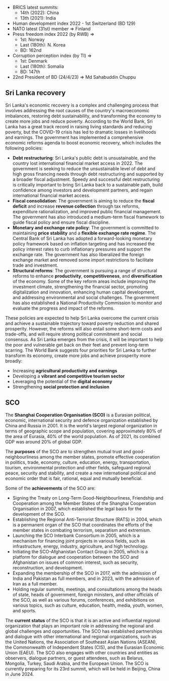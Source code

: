 - BRICS latest summits:
    - 14th (2022): China 
    - 13th (2021): India 
- Human development index 2022 - 1st Switzerland (BD 129)
- NATO latest (31st) member => Finland 
- Press freedom index 2022 (by RWB) =>
    - 1st: Norway 
    - Last (180th): N. Korea 
    - BD: 162nd
- Corruption perception index (by TI) => 
    - 1st: Denmark 
    - Last (180th): Somalia 
    - BD: 147th 
- 22nd President of BD (24/4/23) => Md Sahabuddin Chuppu 



## Sri Lanka recovery
Sri Lanka's economic recovery is a complex and challenging process that involves addressing the root causes of the country's macroeconomic imbalances, restoring debt sustainability, and transforming the economy to create more jobs and reduce poverty. According to the World Bank, Sri Lanka has a great track record in raising living standards and reducing poverty, but the COVID-19 crisis has led to dramatic losses in livelihoods and earnings. The government has implemented a comprehensive economic reforms agenda to boost economic recovery, which includes the following policies:

- **Debt restructuring**: Sri Lanka's public debt is unsustainable, and the country lost international financial market access in 2022. The government is seeking to reduce the unsustainable level of debt and high gross financing needs through debt restructuring and supported by a broader fiscal adjustment. Speedy and successful debt restructuring is critically important to bring Sri Lanka back to a sustainable path, build confidence among investors and development partners, and regain international financial market access.
- **Fiscal consolidation**: The government is aiming to reduce the **fiscal deficit** and increase **revenue collection** through tax reforms, expenditure rationalization, and improved public financial management. The government has also introduced a medium-term fiscal framework to guide fiscal policy and ensure fiscal discipline.
- **Monetary and exchange rate policy**: The government is committed to maintaining **price stability** and a **flexible exchange rate regime**. The Central Bank of Sri Lanka has adopted a forward-looking monetary policy framework based on inflation targeting and has increased the policy interest rates to curb inflationary pressures and support the exchange rate. The government has also liberalized the foreign exchange market and removed some import restrictions to facilitate trade and investment.
- **Structural reforms**: The government is pursuing a range of structural reforms to enhance **productivity**, **competitiveness**, and **diversification** of the economy. Some of the key reform areas include improving the investment climate, strengthening the financial sector, promoting digitalization and innovation, enhancing human capital development, and addressing environmental and social challenges. The government has also established a National Productivity Commission to monitor and evaluate the progress and impact of the reforms.

These policies are expected to help Sri Lanka overcome the current crisis and achieve a sustainable trajectory toward poverty reduction and shared prosperity. However, the reforms will also entail some short-term costs and trade-offs, and will require strong political commitment and social consensus. As Sri Lanka emerges from the crisis, it will be important to help the poor and vulnerable get back on their feet and prevent long-term scarring. The World Bank suggests four priorities for Sri Lanka to further transform its economy, create more jobs and achieve prosperity more broadly:

- Increasing **agricultural productivity and earnings**
- Developing a **vibrant and competitive tourism sector**
- Leveraging the potential of the **digital economy**
- Strengthening **social protection and inclusion**


## SCO

The **Shanghai Cooperation Organisation (SCO)** is a Eurasian political, economic, international security and defence organization established by China and Russia in 2001.  It is the world's largest regional organization in terms of geographic scope and population, covering approximately 80% of the area of Eurasia, 40% of the world population.  As of 2021, its combined GDP was around 20% of global GDP. 

The **purposes** of the SCO are to strengthen mutual trust and good-neighbourliness among the member states, promote effective cooperation in politics, trade, economy, culture, education, energy, transportation, tourism, environmental protection and other fields, safeguard regional peace, security and stability, and create a new international political and economic order that is fair, rational, equal and mutually beneficial. 

Some of the **achievements** of the SCO are:

- Signing the Treaty on Long-Term Good-Neighbourliness, Friendship and Cooperation among the Member States of the Shanghai Cooperation Organisation in 2007, which established the legal basis for the development of the SCO. 
- Establishing the Regional Anti-Terrorist Structure (RATS) in 2004, which is a permanent organ of the SCO that coordinates the efforts of the member states in combating terrorism, separatism and extremism. 
- Launching the SCO Interbank Consortium in 2005, which is a mechanism for financing joint projects in various fields, such as infrastructure, energy, industry, agriculture, and high technology. 
- Initiating the SCO-Afghanistan Contact Group in 2005, which is a platform for dialogue and cooperation between the SCO and Afghanistan on issues of common interest, such as security, reconstruction, and development. 
- Expanding the membership of the SCO in 2017, with the admission of India and Pakistan as full members, and in 2023, with the admission of Iran as a full member.  
- Holding regular summits, meetings, and consultations among the heads of state, heads of government, foreign ministers, and other officials of the SCO, as well as various forums, conferences, and exhibitions on various topics, such as culture, education, health, media, youth, women, and sports. 

The **current status** of the SCO is that it is an active and influential regional organization that plays an important role in addressing the regional and global challenges and opportunities. The SCO has established partnerships and dialogue with other international and regional organizations, such as the United Nations, the Association of Southeast Asian Nations (ASEAN), the Commonwealth of Independent States (CIS), and the Eurasian Economic Union (EAEU).  The SCO also engages with other countries and entities as observers, dialogue partners, or guest attendees, such as Belarus, Mongolia, Turkey, Saudi Arabia, and the European Union.   The SCO is currently preparing for its 23rd summit, which will be held in Beijing, China in June 2024. 

